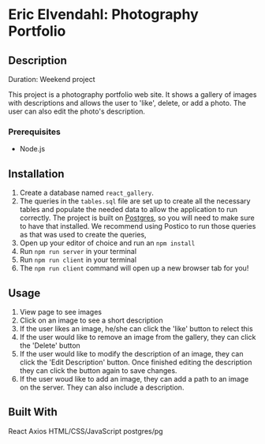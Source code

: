 # Eric Elvendahl: Photography Portfolio

## Description

Duration: Weekend project

This project is a photography portfolio web site. It shows a gallery of images with descriptions and allows the user to 'like', delete, or add a photo. The user can also edit the photo's description.

### Prerequisites

- Node.js

## Installation

1. Create a database named `react_gallery`.
2. The queries in the `tables.sql` file are set up to create all the necessary tables and populate the needed data to allow the application to run correctly. The project is built on [Postgres](https://www.postgresql.org/download/), so you will need to make sure to have that installed. We recommend using Postico to run those queries as that was used to create the queries,
3. Open up your editor of choice and run an `npm install`
4. Run `npm run server` in your terminal
5. Run `npm run client` in your terminal
6. The `npm run client` command will open up a new browser tab for you!

## Usage

1. View page to see images
2. Click on an image to see a short description
3. If the user likes an image, he/she can click the 'like' button to relect this
4. If the user would like to remove an image from the gallery, they can click the 'Delete' button
5. If the user would like to modify the description of an image, they can click the 'Edit Description' button. Once finished editing the description they can click the button again to save changes.
6. If the user woud like to add an image, they can add a path to an image on the server. They can also include a description.

## Built With

React
Axios
HTML/CSS/JavaScript
postgres/pg
